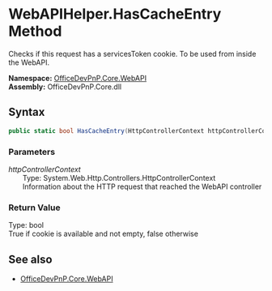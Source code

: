 # WebAPIHelper.HasCacheEntry Method  
Checks if this request has a servicesToken cookie. To be used from inside the WebAPI.  

**Namespace:** [OfficeDevPnP.Core.WebAPI](OfficeDevPnP.Core.WebAPI.md)  
**Assembly:** OfficeDevPnP.Core.dll  
## Syntax
```C#
public static bool HasCacheEntry(HttpControllerContext httpControllerContext)
```
### Parameters
*httpControllerContext*  
&emsp;&emsp;Type: System.Web.Http.Controllers.HttpControllerContext  
&emsp;&emsp;Information about the HTTP request that reached the WebAPI controller  
### Return Value
Type: bool  
True if cookie is available and not empty, false otherwise

## See also
- [OfficeDevPnP.Core.WebAPI](OfficeDevPnP.Core.WebAPI.md)
